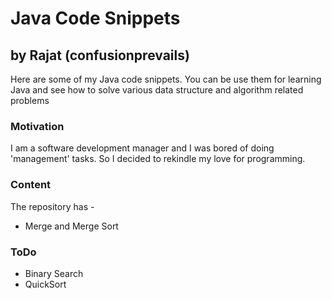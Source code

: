 # Java Code Snippets 
## by Rajat (confusionprevails)

Here are some of my Java code snippets. You can be use them for learning Java and 
see how to solve various data structure and algorithm related problems

### Motivation

I am a software development manager and I was bored of doing 'management' tasks. So I decided to rekindle my love for programming.

### Content

The repository has -

* Merge and Merge Sort

### ToDo

* Binary Search
* QuickSort






